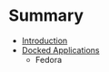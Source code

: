 # Summary

* [Introduction](README.md)
* [Docked Applications](docked_applications.md)
   * Fedora

